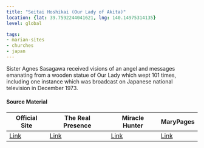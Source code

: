 ```yaml
---
title: "Seitai Hoshikai (Our Lady of Akita)"
location: {lat: 39.7592244041621, lng: 140.14975314135}
level: global

tags:
- marian-sites
- churches
- japan
---
```


Sister Agnes Sasagawa received visions of an angel and messages emanating from a wooden statue of Our Lady which wept 101 times, including one instance which was broadcast on Japanese national television in December 1973.

#### Source Material

| Official Site | The Real Presence | Miracle Hunter | MaryPages |
| --- | --- | --- | --- |
| [Link](https://www.seitaihoshikai.com/) | [Link](http://www.therealpresence.org/eucharst/misc/BVM/01_AKITA_60x96.pdf) | [Link](https://www.miraclehunter.com/marian_apparitions/approved_apparitions/akita/index.html) | [Link](https://www.marypages.com/akita-(japan)-en.html) |


